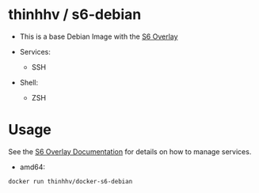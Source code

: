 thinhhv / s6-debian
=====================

- This is a base Debian Image with the [S6 Overlay](https://github.com/just-containers/s6-overlay)

- Services:
    - SSH
- Shell:
    - ZSH

# Usage

See the [S6 Overlay Documentation](https://github.com/just-containers/s6-overlay) for details on how to manage services.

- amd64:

```shell
docker run thinhhv/docker-s6-debian
```
